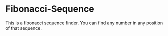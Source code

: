 # Fibonacci-Sequence
This is a fibonacci sequence finder. You can find any number in any position of that sequence.
